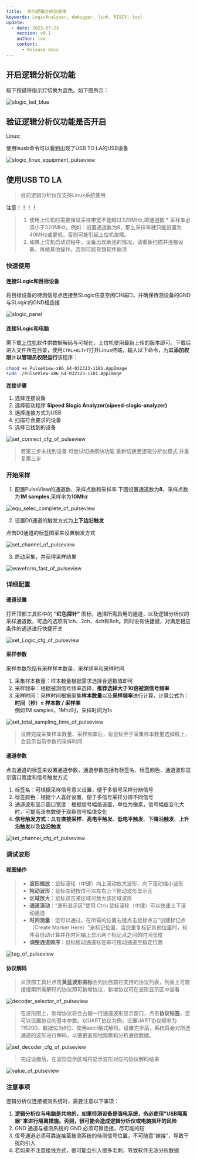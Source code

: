 ```yaml
---
title:  作为逻辑分析仪使用
keywords: LogicAnalyzer, debugger, link, RISCV, tool
update:
  - date: 2023-07-23
    version: v0.1
    author: lxo
    content:
      - Release docs
---
```


## 开启逻辑分析仪功能

按下按键将指示灯切换为蓝色。如下图所示：

![slogic_led_blue](./assets/use_logic_function/slogic_led_blue.png)

## 验证逻辑分析仪功能是否开启

Linux:

使用lsusb命令可以看到出现了USB TO LA的USB设备

![slogic_linux_equipment_pulseview](./assets/use_logic_function/slogic_linux_equipment_pulseview.png)

## 使用USB TO LA

> 目前逻辑分析仪仅支持Linux系统使用

注意！！！！

> 1. 使用上位机时需要保证采样带宽不能超过320MHz,即通道数 * 采样率必须小于320MHz。例如：设置通道数为8，那么采样率就只能设置为40MHz或更低，否则可能引起上位机故障。
> 2. 如果上位机启动过程中，设备出现断连的情况，请重新扫描并连接设备，再做其他操作，否则可能导致软件崩溃

### 快速使用

#### 连接SLogic和目标设备

将目标设备的待测信号点连接至SLogic任意空闲CH端口，并确保待测设备的GND与SLogic的GND相连接

![slogic_panel](./assets/basic_operation/slogic_panel.png)

#### 连接SLogic和电脑

需下载[上位机](https://dl.sipeed.com/shareURL/SLogic/SLogic_combo_8/4_application/PulseView)软件供数据解码与可视化，上位机使用最新上传的版本即可。下载后进入文件所在目录，使用`CTRL+ALT+T`打开Linux终端，输入以下命令，为其**添加权限**并**以管理员权限运行**该程序：

```bash
chmod +x PulseView-x86_64-032323-1101.AppImage
sudo ./PulseView-x86_64-032323-1101.AppImage
```

**连接步骤**
1.  选择连接设备
2.  选择驱动程序 **Sipeed Slogic Analyzer(sipeed-slogic-analyzer)**
3.  选择连接方式为USB
4.  扫描符合要求的设备
5.  选择已找到的设备

![set_connect_cfg_of_pulseview](./assets/use_logic_function/set_connect_cfg_of_pulseview.png)

> 若第三步未找到设备 可尝试切换模块功能 重新切换至逻辑分析仪模式 并重复第三步

### 开始采样

1. 配置PulseView的通道数、采样点数和采样率
下图设置通道数为**8**，采样点数为**1M samples**,采样率为**10Mhz**

![equ_selec_complete_of_pulseview](./assets/use_logic_function/equ_selec_complete_of_pulseview.png)

2. 设置D0通道的触发方式为**上下边沿触发**

点击D0通道的标签图案来设置触发方式

![set_channel_of_pulseview](./assets/use_logic_function/set_channel_of_pulseview.png)

3. 启动采集，并获得采样结果

![waveform_fast_of_pulseview](./assets/use_logic_function/waveform_fast_of_pulseview.png)

### 详细配置

#### 通道设置

打开顶部工具栏中的 **“红色探针”** 图标，选择所需启用的通道，以及逻辑分析仪的采样通道数，可选的选项有1ch、2ch、4ch和8ch。同时设有快捷键，对满足相应条件的通道进行快捷开关

![set_Logic_cfg_of_pulseview](./assets/use_logic_function/set_Logic_cfg_of_pulseview.png)

#### 采样参数

采样参数包括有采样样本数量、采样频率和采样时间

1.  采集样本数量：样本数量根据需求选择合适数值即可
2.  采样频率：根据被测信号频率选择，**推荐选择大于10倍被测信号频率**
3.  采样时间：采样时间根据采集**样本数量**以及**采样频率**进行计算，计算公式为：</br>**时间（秒）= 样本数 / 采样率**</br>例如1M samples，1Mhz时，采样时间为1s

![set_total_sampling_time_of_pulseview](./assets/use_logic_function/set_total_sampling_time_of_pulseview.png)

> 设置完成采集样本数量、采样频率后，将鼠标至于采集样本数量选择框上，会显示当前参数的采样时间

#### 通道参数

点击通道的标签来设置通道参数，通道参数包括有标签名、标签颜色、通道波形显示窗口宽度和信号触发方式

1. 标签名：可根据采样信号意义设置，便于多信号采样分辨信号
2. 标签颜色：根据个人喜好设置，便于多信号采样分辨不同信号 
3. 通道波形显示窗口宽度：根据信号幅值设置，单位为像素，信号幅值变化大时，可提高该参数便于观察信号幅值变化
4. **信号触发方式**：具有**直接采样**、**高电平触发**、**低电平触发**、**下降沿触发**、**上升沿触发**以及**边沿触发**

![set_channel_cfg_of_pulseview](./assets/use_logic_function/set_channel_cfg_of_pulseview.png)

### 调试波形

#### 视图操作

> -   **波形缩放**：鼠标滚轮（中键）向上滚动放大波形、向下滚动缩小波形
> -   **拖动波形**：鼠标左键按住可以左右上下拖动波形显示区
> -   **区域放大**：鼠标双击某区域可放大该区域波形
> -   **通道滚动**：“波形显示区”使用 Ctrl+鼠标滚轮（中键）可以快速上下滚动通道
> -   **时间测量**：您可以通过，在所需的位置右键点击鼠标点击"创建标记点（Create Marker Here）"来标记位置，当您重复标记其他位置时，软件会自动计算并在时间轴上显示两个标记点之间的时间长度
> -   **调整通道顺序**：鼠标拖动通道标签即可拖动通道至指定位置

![tag_of_pulseview](./assets/use_logic_function/tag_of_pulseview.png)

#### 协议解码

> 从顶部工具栏点击**黄蓝波形图标**会列出目前已支持的协议列表，列表上可直接搜索所需解码的协议即可新增协议，新增协议可在波形显示区中查看

![decoder_selector_of_pulseview](./assets/use_logic_function/decoder_selector_of_pulseview.png)

> 在波形图上，新增协议将会占据一行通道波形显示窗口，点击**协议标签**，您可以设置协议的基本参数。以UART协议为例，设置UART协议频率为115200、数据位为8位、使用ascii格式解码。设置完毕后，系统将会对所选通道的波形进行解码，以便更直观地观察和分析通信数据。

![set_decoder_cfg_of_pulseview](./assets/use_logic_function/set_decoder_cfg_of_pulseview.png)

> 完成设置后，在波形显示区域将显示波形对应的协议解码结果

![value_of_pulseview](./assets/use_logic_function/value_of_pulseview.png)

### 注意事项

逻辑分析仪连接被测系统时，需要注意以下事项：

1. **逻辑分析仪与电脑是共地的，如果待测设备是强电系统，务必使用"USB隔离器"来进行隔离措施。否则，很可能会造成逻辑分析仪或电脑损坏的风险**
2. GND 通道与被测系统的 GND 必须可靠连接，尽可能的短
3. 信号通道必须可靠连接至被测系统的待测信号位置，不可随意“嫁接”，导致干扰的引入
4. 若如果不注意接线方式，很可能会引入很多毛刺，导致软件无法分析数据